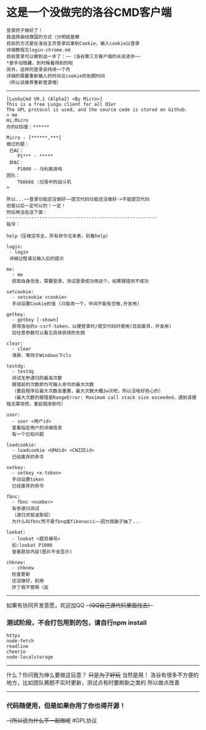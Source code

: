 # 这是一个没做完的洛谷CMD客户端 #


```
登录终于做好了！
我选择曲线救国的方式（分明就是懒
目前的方式是在洛谷主页登录后拿到Cookie，输入cookie以登录
详细教程见login-chrome.md
目前登录可以做到这一步了：~~（洛谷第三方客户端的长足进步~~
*是手动隐藏，到时候看得到的啦
另外，这样的登录会持续一个月
详细的需要重新输入的时间见cookie的到期时间
（所以说推荐重新登录哦）
```
-------------------------------------
```
[LuoGuCmd V0.1 (Alpha2) <By Micro>]
This is a free Luogu client for all OIer
The GPL protocol is used, and the source code is stored on Github.
> me
Hi,Micro
你的UID是：******

Micro - [******,***]
做过的题：
 已AC：
    P1*** - *****
 非AC：
    P1000 - 马利奥游戏
团队：
    T66666 :垃圾中的战斗机
> 

```
```
所以...~~登录功能还没做好~~提交代码功能还没做好->不能提交代码
但是以后一定可以的！一定！
然后用法在这下面：
-------------------------------------------------------
指令：
```
```
help（压根没写全，所有命令见本表，别看help）
```
```
login:
 - login
 详细过程请见输入后的提示
```
```
me:
  - me
  获取自身信息，需要登录，测试登录成功用这个，如果报错则不成功
```
```
setcookie:
  - setcookie <cookie>
  手动设置Cookie的值 (只能改一个，中间不能有空格,开发用)
```
```
getkey:
  - getkey [-shown]
  获得洛谷的x-csrf-token，以便登录时/提交代码时使用(目前废弃，开发用)
  加任意参数可以看见具体获得的东西
  ```
```
clear:
  - clear
  清屏，等同于Windows下cls
  ```
```
testdg:
  - testdg
  测试无参递归的最高次数
  报错前的次数即为可输入命令的最大次数
  （重启程序后最大次数会重置，最大次数大概2w次吧，所以没啥好担心的）
  （最大次数的报错是RangeError: Maximum call stack size exceeded，遇到该报错无需惊慌，重启程序即可）
```
```
user:
  - user <用户id>
  查看指定用户的详细信息
  有一个已知问题
```
```
loadcookie:
  - loadcookie <UMdid> <CNZZEid>
  已经废弃的命令
```
```
setkey:
  - setkey <x-token>
  手动设置token
  已经废弃的命令
```
```
fbnc:
  - fbnc <number>
  有参递归测试
  （递归求斐波那契）
  为什么叫fbnc而不是fbnq或fibonacci——因为我脑子抽了...
```
```
lookat:
  - lookat <题目编号>
  如:lookat P1000
  查看题目内容(图片不会显示)
  ```
```
chknew:
  - chknew
  检查更新
  还没做好，别用
  炸了我不管啊（逃
```

-------------------------------------------------------


如果有协同开发意愿，欢迎加QQ
~~（QQ自己源代码里面找去）~~
### 测试阶段，不会打包用到的包，请自行npm install
```
https
node-fetch
readline
cheerio
node-localstorage
```
-------------------------------------------------------

什么？你问我为神么要做这玩意？
~~只是为了好玩~~
当然是用！
洛谷有很多不方便的地方，比如团队赛题不实时更新，测试点有时要刷新之类的
所以做点改善

--------------------------------------------------------

### 代码随便用，但是如果你用了你也得开源！
~~（所以说为什么不一起做呢~~
#GPL协议
